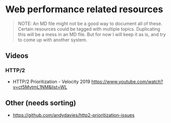 # Web performance related resources

> NOTE: An MD file might not be a good way to document all of these. Certain resources could be tagged with multiple topics. Duplicating this will be a mess in an MD file. But for now I will keep it as is, and try to come up with another system.

## Videos

### HTTP/2

- HTTP/2 Prioritization - Velocity 2019 https://www.youtube.com/watch?v=ct5MvtmL1NM&list=WL 

## Other (needs sorting)

- https://github.com/andydavies/http2-prioritization-issues